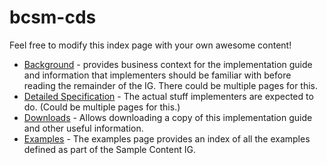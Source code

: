 # bcsm-cds

Feel free to modify this index page with your own awesome content!

- [Background](background.html) - provides business context for the implementation guide and information that implementers should be familiar with before reading the remainder of the IG. There could be multiple pages for this.
- [Detailed Specification](spec.html) - The actual stuff implementers are expected to do. (Could be multiple pages for this.)
- [Downloads](downloads.html) - Allows downloading a copy of this implementation guide and other useful information.
- [Examples](examples.html) - The examples page provides an index of all the examples defined as part of the Sample Content IG.